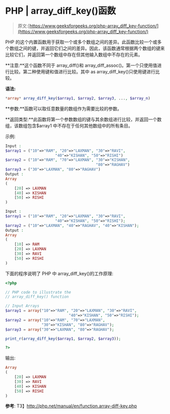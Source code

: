 # PHP | array_diff_key()函数

> 原文:[https://www.geeksforgeeks.org/php-array_diff_key-function/](https://www.geeksforgeeks.org/php-array_diff_key-function/)

PHP 的这个内置函数用于获取一个或多个数组之间的差异。此函数比较一个或多个数组之间的键，并返回它们之间的差异。因此，该函数通常根据两个数组的键来比较它们，并返回第一个数组中存在但其他输入数组中不存在的元素。

**注意:**这个函数不同于 array_diff()和 array_diff_assoc()。第一个只使用值进行比较。第二种使用键和值进行比较。其中 as array_diff_key()只使用键进行比较。

**语法:**

```php
*array* array_diff_key($array1, $array2, $array3, ..., $array_n)
```

**参数:**函数可以取任意数量的数组作为需要比较的参数。

**返回类型:**此函数将第一个参数数组的键与其余数组进行比较，并返回一个数组，该数组包含$array1 中不存在于任何其他数组中的所有条目。

示例:

```php
Input : 
$array1 = ("10"=>"RAM", "20"=>"LAXMAN", "30"=>"RAVI", 
                      "40"=>"KISHAN", "50"=>"RISHI")
$array2 = ("10"=>"RAM", "70"=>"LAXMAN", "30"=>"KISHAN", 
                                        "80"=>"RAGHAV")
$array3 = ("30"=>"LAXMAN", "80"=>"RAGHAV")
Output :
Array
(
    [20] => LAXMAN
    [40] => KISHAN
    [50] => RISHI
)

Input :
$array1 = ("10"=>"RAM", "20"=>"LAXMAN", "30"=>"RAVI", 
                      "40"=>"KISHAN", "50"=>"RISHI");
$array2 = ("10"=>"LAXMAN", "40"=>"RAGHAV", "40"=>"KISHAN");
Output :
Array
(
    [10] => RAM
    [20] => LAXMAN
    [30] => RAVI
    [50] => RISHI
)

```

下面的程序说明了 PHP 中 array_diff_key()的工作原理:

```php
<?php

// PHP code to illustrate the 
// array_diff_key() function

// Input Arrays
$array1 = array("10"=>"RAM", "20"=>"LAXMAN", "30"=>"RAVI", 
                            "40"=>"KISHAN", "50"=>"RISHI");
$array2 = array("10"=>"RAM", "70"=>"LAXMAN", 
                "30"=>"KISHAN", "80"=>"RAGHAV");
$array3 = array("30"=>"LAXMAN", "80"=>"RAGHAV");

print_r(array_diff_key($array1, $array2, $array3));

?>
```

输出:

```php
Array
(
    [20] => LAXMAN
    [30] => RAVI
    [40] => KISHAN
    [50] => RISHI
)

```

**参考**:
T3】http://php.net/manual/en/function.array-diff-key.php